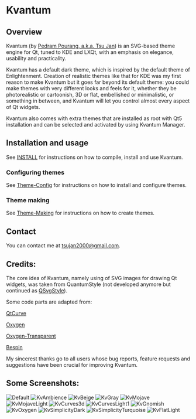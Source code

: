 # Kvantum

## Overview

Kvantum (by [Pedram Pourang, a.k.a. Tsu Jan](#contact)) is an SVG-based theme engine for Qt, tuned to KDE and LXQt, with an emphasis on elegance, usability and practicality.

Kvantum has a default dark theme, which is inspired by the default theme of Enlightenment. Creation of realistic themes like that for KDE was my first reason to make Kvantum but it goes far beyond its default theme: you could make themes with very different looks and feels for it, whether they be photorealistic or cartoonish, 3D or flat, embellished or minimalistic, or something in between, and Kvantum will let you control almost every aspect of Qt widgets.

Kvantum also comes with extra themes that are installed as root with Qt5 installation and can be selected and activated by using Kvantum Manager.

## Installation and usage

See [INSTALL](INSTALL.md) for instructions on how to compile, install and use Kvantum.

### Configuring themes

See [Theme-Config](doc/Theme-Config) for instructions on how to install and configure themes.

### Theme making

See [Theme-Making](doc/Theme-Making) for instructions on how to create themes.

## Contact

You can contact me at <tsujan2000@gmail.com>.

## Credits:

The core idea of Kvantum, namely using of SVG images for drawing Qt widgets, was taken from QuantumStyle (not developed anymore but continued as [QSvgStyle](https://github.com/DexterMagnific/QSvgStyle)).

Some code parts are adapted from:

[QtCurve](https://projects.kde.org/projects/playground/artwork/qtcurve/repository)

[Oxygen](https://projects.kde.org/projects/playground/artwork/oxygen/repository)

[Oxygen-Transparent](https://projects.kde.org/projects/playground/artwork/oxygen-transparent/repository)

[Bespin](http://cloudcity.sourceforge.net/download.php)

My sincerest thanks go to all users whose bug reports, feature requests and suggestions have been crucial for improving Kvantum.

## Some Screenshots:

![Default](screenshots/Default.png?raw=true "Default")
![KvAmbience](screenshots/KvAmbience.png?raw=true "KvAmbience")
![KvBeige](screenshots/KvBeige.png?raw=true "KvBeige")
![KvGray](screenshots/KvGray.png?raw=true "KvGray")
![KvMojave](screenshots/KvMojave.png?raw=true "KvMojave")
![KvMojaveLight](screenshots/KvMojaveLight.png?raw=true "KvMojaveLight")
![KvCurves3d](screenshots/KvCurves3d.png?raw=true "KvCurves3d")
![KvCurvesLight1](screenshots/KvCurvesLight1.png?raw=true "KvCurvesLight1")
![KvGnomish](screenshots/KvGnomish.png?raw=true "KvGnomish")
![KvOxygen](screenshots/KvOxygen.png?raw=true "KvOxygen")
![KvSimplicityDark](screenshots/KvSimplicityDark.png?raw=true "KvSimplicityDark")
![KvSimplicityTurquoise](screenshots/KvSimplicityTurquoise.png?raw=true "KvSimplicityTurquoise")
![KvFlatLight](screenshots/KvFlatLight.png?raw=true "KvFlatLight")
